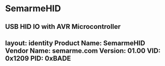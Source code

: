 # SemarmeHID
USB HID IO with AVR Microcontroller
---
layout: identity
Product Name: SemarmeHID
Vendor Name: semarme.com
Version: 01.00
VID: 0x1209
PID: 0xBADE
---
